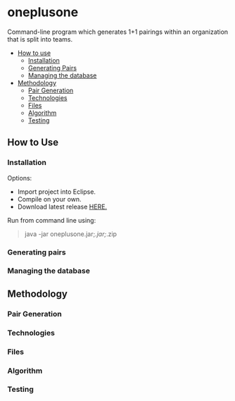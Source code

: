 oneplusone
=============

Command-line program which generates 1+1 pairings within an organization that is split into teams.

<ul>
<li> <a href="https://github.com/cheniel/oneplusone#how-to-use">How to use</a>
  <ul>
  <li> <a href="https://github.com/cheniel/oneplusone#installation">Installation</a>
  <li> <a href="https://github.com/cheniel/oneplusone#generating-pairs">Generating Pairs</a>
  <li> <a href="https://github.com/cheniel/oneplusone#managing-the-database">Managing the database</a>
  </ul>
<li> <a href="https://github.com/cheniel/oneplusone#methodology">Methodology</a>
  <ul>
  <li> <a href="https://github.com/cheniel/oneplusone#pair-generation">Pair Generation</a>
  <li> <a href="https://github.com/cheniel/oneplusone#technologies">Technologies</a>
  <li> <a href="https://github.com/cheniel/oneplusone#files">Files</a>
  <li> <a href="https://github.com/cheniel/oneplusone#algorithm">Algorithm</a>
  <li> <a href="https://github.com/cheniel/oneplusone#testing">Testing</a>
  </ul>
</ul>

## How to Use

### Installation

Options:
<ul>
<li> Import project into Eclipse.
<li> Compile on your own.
<li> Download latest release <a href="https://github.com/cheniel/oneplusone/releases">HERE.</a> 
</ul>

Run from command line using:
> java -jar oneplusone.jar;*.jar;*.zip

### Generating pairs


### Managing the database

## Methodology

### Pair Generation

### Technologies

### Files

### Algorithm

### Testing
